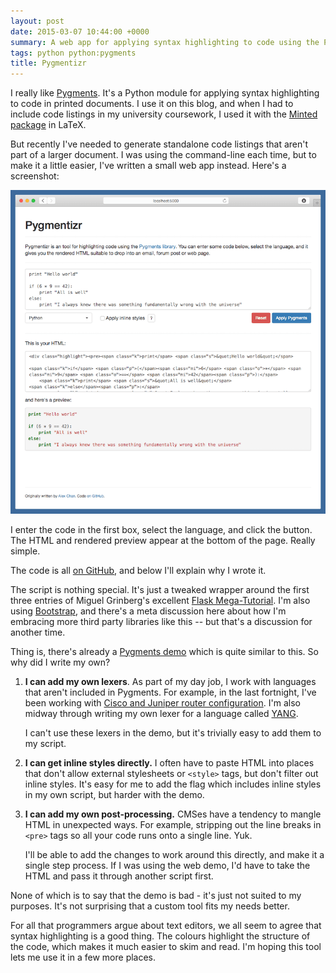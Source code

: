 ```yaml
---
layout: post
date: 2015-03-07 10:44:00 +0000
summary: A web app for applying syntax highlighting to code using the Pygments library.
tags: python python:pygments
title: Pygmentizr
---
```


I really like [Pygments][pyg]. It's a Python module for applying syntax highlighting to code in printed documents. I use it on this blog, and when I had to include code listings in my university coursework, I used it with the [Minted package][mint] in LaTeX.

But recently I've needed to generate standalone code listings that aren't part of a larger document. I was using the command-line each time, but to make it a little easier, I've written a small web app instead. Here's a screenshot:

![A web app titled "Pygmentizr", with a text area for entering code, another text area with some HTML code, and a rendered code block.](/images/2015/pygmentizr.png)

I enter the code in the first box, select the language, and click the button. The HTML and rendered preview appear at the bottom of the page. Really simple.

The code is all [on GitHub][git], and below I'll explain why I wrote it.

The script is nothing special. It's just a tweaked wrapper around the first three entries of Miguel Grinberg's excellent [Flask Mega-Tutorial][flask]. I'm also using [Bootstrap][boot], and there's a meta discussion here about how I'm embracing more third party libraries like this -- but that's a discussion for another time.

Thing is, there's already a [Pygments demo][demo] which is quite similar to this. So why did I write my own?

1.  **I can add my own lexers**. As part of my day job, I work with languages that aren't included in Pygments. For example, in the last fortnight, I've been working with [Cisco and Juniper router configuration][cisco]. I'm also midway through writing my own lexer for a language called [YANG][yang].

    I can't use these lexers in the demo, but it's trivially easy to add them to my script.

2.  **I can get inline styles directly.** I often have to paste HTML into places that don't allow external stylesheets or `<style>` tags, but don't filter out inline styles. It's easy for me to add the flag which includes inline styles in my own script, but harder with the demo.

3.  **I can add my own post-processing.** CMSes have a tendency to mangle HTML in unexpected ways. For example, stripping out the line breaks in `<pre>` tags so all your code runs onto a single line. Yuk.

    I'll be able to add the changes to work around this directly, and make it a single step process. If I was using the web demo, I'd have to take the HTML and pass it through another script first.

None of which is to say that the demo is bad - it's just not suited to my purposes. It's not surprising that a custom tool fits my needs better.

For all that programmers argue about text editors, we all seem to agree that syntax highlighting is a good thing. The colours highlight the structure of the code, which makes it much easier to skim and read. I'm hoping this tool lets me use it in a few more places.

[pyg]: http://pygments.org/
[mint]: https://github.com/gpoore/minted
[git]: https://github.com/alexwlchan/pygmentizr
[flask]: http://blog.miguelgrinberg.com/post/the-flask-mega-tutorial-part-iii-web-forms
[demo]: http://pygments.org/demo/
[cisco]: https://github.com/nemith/pygments-routerlexers
[yang]: https://tools.ietf.org/html/rfc6020
[boot]: http://getbootstrap.com/
